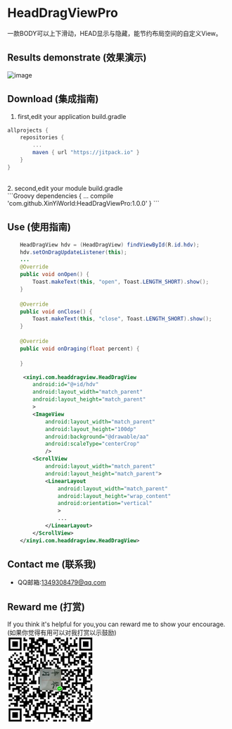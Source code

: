 # HeadDragViewPro
一款BODY可以上下滑动，HEAD显示与隐藏，能节约布局空间的自定义View。

## Results demonstrate (效果演示)
![image](https://github.com/XinYiWorld/HeadDragViewPro/blob/master/result.gif)
## Download (集成指南)
1. first,edit your application build.gradle<br />
```Groovy
allprojects {
    repositories {
        ...
        maven { url "https://jitpack.io" }
    }
}
```
<br />
2. second,edit your module build.gradle<br />
```Groovy
dependencies {
    ...
    compile 'com.github.XinYiWorld:HeadDragViewPro:1.0.0'
}
```



## Use (使用指南)
```Java
    HeadDragView hdv = (HeadDragView) findViewById(R.id.hdv);
    hdv.setOnDragUpdateListener(this);
    ...
    @Override
    public void onOpen() {
        Toast.makeText(this, "open", Toast.LENGTH_SHORT).show();
    }

    @Override
    public void onClose() {
        Toast.makeText(this, "close", Toast.LENGTH_SHORT).show();
    }

    @Override
    public void onDraging(float percent) {

    }
```

```Xml
     <xinyi.com.headdragview.HeadDragView
        android:id="@+id/hdv"
        android:layout_width="match_parent"
        android:layout_height="match_parent"
        >
        <ImageView
            android:layout_width="match_parent"
            android:layout_height="100dp"
            android:background="@drawable/aa"
            android:scaleType="centerCrop"
            />
        <ScrollView
            android:layout_width="match_parent"
            android:layout_height="match_parent">
            <LinearLayout
                android:layout_width="match_parent"
                android:layout_height="wrap_content"
                android:orientation="vertical"
                >
                ...
            </LinearLayout>
        </ScrollView>
    </xinyi.com.headdragview.HeadDragView>
```

## Contact me (联系我)
* QQ邮箱:1349308479@qq.com

## Reward me (打赏)
  If you think it's helpful for you,you can reward me to show your encourage.(如果你觉得有用可以对我打赏以示鼓励)<br/>
  ![image](https://github.com/XinYiWorld/CZSuperAdapters/blob/master/wx.png)
  
